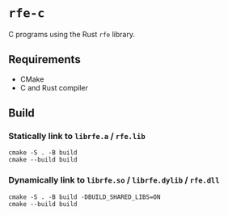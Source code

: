 # `rfe-c`

C programs using the Rust `rfe` library.

## Requirements

* CMake
* C and Rust compiler

## Build

### Statically link to `librfe.a` / `rfe.lib`

```
cmake -S . -B build
cmake --build build
```

### Dynamically link to `librfe.so` / `librfe.dylib` / `rfe.dll`

```
cmake -S . -B build -DBUILD_SHARED_LIBS=ON
cmake --build build
```
